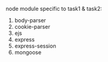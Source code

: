 node module specific to task1 & task2:

1. body-parser
2. cookie-parser
3. ejs
4. express
5. express-session
6. mongoose
